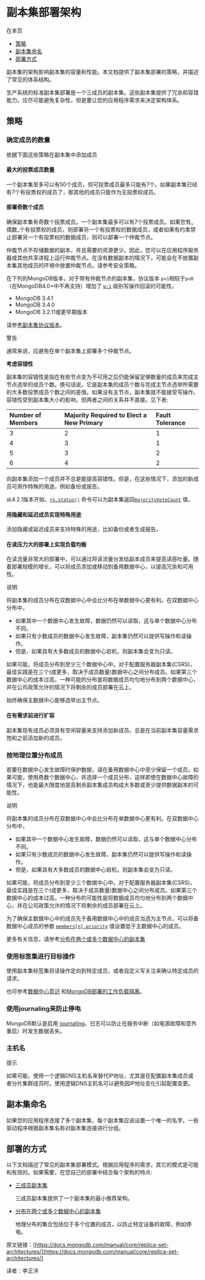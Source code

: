 # 副本集部署架构

在本页

* [策略](https://docs.mongodb.com/manual/core/replica-set-architectures/#strategies)
* [副本集命名](https://docs.mongodb.com/manual/core/replica-set-architectures/#replica-set-naming)
* [部署方式](https://docs.mongodb.com/manual/core/replica-set-architectures/#deployment-patterns)

副本集的架构影响副本集的容量和性能。本文档提供了副本集部署的策略，并描述了常见的体系结构。

生产系统的标准副本集部署是一个三成员的副本集。这些副本集提供了冗余和容错能力。应尽可能避免复杂性，但是要让您的应用程序需求来决定架构体系。

## 策略

### 确定成员的数量

依据下面这些策略在副本集中添加成员

#### 最大的投票成员数量

一个副本集至多可以有50个成员，但可投票成员最多只能有7个。如果副本集已经有7个有投票权的成员了，那其他的成员只能作为无投票权成员。

#### 部署奇数个成员

确保副本集有奇数个投票成员。一个副本集最多可以有7个投票成员。如果您有_偶数_个有投票权的成员，则部署另一个有投票权的数据成员，或者如果有约束禁止部署另一个有投票权的数据成员，则可以部署一个仲裁节点。

仲裁节点不存储数据的副本，并且需要的资源更少。因此，您可以在应用程序服务器或其他共享进程上运行仲裁节点。在没有数据副本的情况下，可能会在不放置副本集其他成员的环境中放置仲裁节点。请参考安全策略。

在下列的MongoDB版本，对于带有仲裁节点的副本集，协议版本 `pv1`相较于`pv0` （在MongoDB4.0+中不再支持）增加了 [`w:1`](https://docs.mongodb.com/manual/reference/write-concern/#writeconcern.) 级别写操作回滚的可能性。

* MongoDB 3.4.1
* MongoDB 3.4.0
* MongoDB 3.2.11或更早期版本

请参[考副本集协议版本](https://docs.mongodb.com/manual/reference/replica-set-protocol-versions/)。

警告

通常来说，应避免在单个副本集上部署多个仲裁节点。

**考虑容错性**

副本集的容错性是指在有些节点变为不可用之后仍能保留足够数量的成员来完成主节点选举的成员个数。换句话说，它是副本集的成员个数与完成主节点选举所需要的大多数投票成员个数之间的差值。如果没有主节点，副本集就不能接受写操作。容错性受到副本集大小的影响，但两者之间的关系并不直接。见下表:

| Number of Members | Majority Required to Elect a New Primary | Fault Tolerance |
| :--- | :--- | :--- |
| 3 | 2 | 1 |
| 4 | 3 | 1 |
| 5 | 3 | 2 |
| 6 | 4 | 2 |

向副本集添加一个成员并不总是能提高容错性。但是，在这些情况下，添加的新成员可用作特殊的用途，例如备份或报告。

从4.2.1版本开始，[`rs.status()`](https://docs.mongodb.com/manual/reference/method/rs.status/#rs.status) 命令可以为副本集返回[`majorityVoteCount`](https://docs.mongodb.com/manual/reference/command/replSetGetStatus/#replSetGetStatus.majorityVoteCount) 值。

#### 用隐藏和延迟成员实现特殊用途

添加隐藏或延迟成员来支持特殊的用途，比如备份或者生成报告。

#### 在读压力大的部署上实现负载均衡

在读流量非常大的部署中，可以通过将读流量分发给副本成员来提高读吞吐量。随着部署规模的增长，可以将成员添加或移动到备用数据中心，以提高冗余和可用性。

说明

将副本集的成员分布在双数据中心中会比分布在单数据中心更有利。在双数据中心分布中，

* 如果其中一个数据中心发生故障，数据仍然可以读取，这与单个数据中心分布不同。
* 如果只有少数成员的数据中心发生故障，副本集仍然可以提供写操作和读操作。
* 但是，如果具有大多数成员的数据中心宕机，则副本集会变为只读。

如果可能，将成员分布到至少三个数据中心中。对于配置服务器副本集\(CSRS\)，最佳实践是在三个\(或更多，取决于成员数量\)数据中心之间分布成员。如果第三个数据中心的成本过高，一种可能的分布是将数据成员均匀地分布到两个数据中心，并在公司政策允许的情况下将剩余的成员部署在云上。

始终确保主数据中心能够选举出主节点。

#### 在有需求前进行扩容

副本集现有成员必须具有空闲容量来支持添加新成员。总是在当前副本集容量需求饱和之前添加新的成员。

### 按地理位置分布成员

若要在数据中心发生故障时保护数据，请在备用数据中心中至少保留一个成员。如果可能，使用奇数个数据中心，并选择一个成员分布，这样即使在数据中心故障的情况下，也能最大限度地提高剩余副本集成员构成大多数或至少提供数据副本的可能性。

说明

将副本集的成员分布在双数据中心中会比分布在单数据中心更有利。在双数据中心分布中，

* 如果其中一个数据中心发生故障，数据仍然可以读取，这与单个数据中心分布不同。
* 如果只有少数成员的数据中心发生故障，副本集仍然可以提供写操作和读操作。
* 但是，如果具有大多数成员的数据中心宕机，则副本集会变为只读。

如果可能，将成员分布到至少三个数据中心中。对于配置服务器副本集\(CSRS\)，最佳实践是在三个\(或更多，取决于成员数量\)数据中心之间分布成员。如果第三个数据中心的成本过高，一种分布的可能性是将数据成员均匀地分布到两个数据中心，并在公司政策允许的情况下将剩余的成员部署在云上。

为了确保主数据中心中的成员先于备用数据中心中的成员当选为主节点，可以将备数据中心成员的参数 [`members[n].priority`](https://docs.mongodb.com/manual/reference/replica-configuration/#rsconf.members[n].priority) 值设置低于主数据中心的成员。

更多有关信息，请参考[分布在两个或多个数据中心的副本集](https://docs.mongodb.com/manual/core/replica-set-architecture-geographically-distributed/)

### 使用标签集进行目标操作

使用副本集标签集将读操作定向到特定成员，或者自定义写关注来确认特定成员的请求。

也可参考[数据中心意识](https://docs.mongodb.com/manual/data-center-awareness/) 和[MongoDB部署的工作负载隔离](https://docs.mongodb.com/manual/core/workload-isolation/)。

### 使用journaling来防止停电

MongoDB默认是启用 [journaling](https://docs.mongodb.com/manual/core/journaling/)。日志可以防止在服务中断（如电源故障和意外重启）时发生数据丢失。

### 主机名

提示

如果可能，使用一个逻辑DNS主机名来替代IP地址，尤其是在配置副本集成员或者分片集群成员时。使用逻辑DNS主机名可以避免因IP地址变化引起配置变更。

## 副本集命名

如果您的应用程序连接了多个副本集，每个副本集应该设置一个唯一的名字。一些驱动程序根据副本集名称对副本集连接进行分组。

## 部署的方式

以下文档描述了常见的副本集部署模式。根据应用程序的需求，其它的模式是可能和有效的。如果需要，在您自己的部署中结合每个架构的特点:

* [三成员副本集](https://docs.mongodb.com/manual/core/replica-set-architecture-three-members/)

  三成员副本集提供了一个副本集的最小推荐架构。

* [分布在两个或多个数据中心的副本集](https://docs.mongodb.com/manual/core/replica-set-architecture-geographically-distributed/)

  地理分布的集合包括位于多个位置的成员，以防止特定设备的故障，例如停电。

原文链接：[https://docs.mongodb.com/manual/core/replica-set-architectures/](https://docs.mongodb.com/manual/core/replica-set-architectures/)

译者：李正洋


